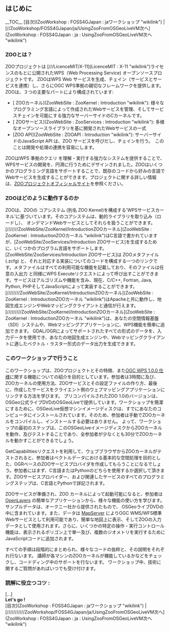 ## はじめに

\_\_TOC\_\_ [目次](ZooWorkshop : FOSS4GJapan : jaワークショップ "wikilink") \|
[//ZooWorkshop/FOSS4GJapan/ja/UsingZooFromOSGeoLiveVM次へ](ZooWorkshop : FOSS4GJapan : ja : UsingZooFromOSGeoLiveVM次へ "wikilink")

### ZOOとは？

ZOOプロジェクトは [///LicenceMIT/X-11](LicenceMIT : X-11 "wikilink")ライセンスのもとに公開されたWPS（Web Processing Service)
オープンソースプロジェクトです。 ZOOはWPS Web
サービスを生成、チェイン（サービスとサービスを連携）し、さらにOGC
WPS準拠の親切なフレームワークを提供します。ZOOは、３つの主要なパートにより構成されています:

-   [   ZOOカーネル](ZooWebSite : ZooKernel : Introduction "wikilink"):
    様々なプログラミング言語によって作成されたWebサービスを管理、そしてサービスチェインを可能にする強力なサーバーサイドのCカーネルです。
-   [   ZOOサービス](ZooWebSite : ZooServices : Introduction "wikilink"):
    多様なオープンソースライブラリを基に開発されたWebサービスの一式
-   [ZOO    API](ZooWebSite : ZOOAPI : Introduction "wikilink"): サーバーサイドのJavaScript API は、ZOO
    サービスを呼びだし、チェインを行う。　このことは開発や処理の連携を容易にします。

ZOOはWPS 準拠のクエリ
を理解・実行する強力なシステムを提供することで、WPSサービスの開発を、円滑に行うためにデザインされました。ZOOはいくつかのプログラミング言語をサポートすることで、既存のコードから好みの言語でWebサービスを生成することができます。プロジェクトに関する詳しい情報は、[ZOOプロジェクトオフィシャルサイト](http://www.zoo-project.org)を参照ください。

### ZOOはどのように動作するのか

ZOOは、ZOOの コアシステム (別名 ZOO
Kernel)を構成する'WPSサービスカーネル'に基づいています。そのコアシステムは、動的ライブラリを取り込み（ロードし）、
オンデマンドWebサービスとしてそれらを扱うことができます。[///////ZooWebSite/ZooKernel/IntroductionZOOカーネル](ZooWebSite : ZooKernel : IntroductionZOOカーネル "wikilink")はC言語で書かれていますが、\[ZooWebSite/ZooServices/Introduction
ZOOサービス]を生成するために、いくつかのプログラム言語をサポートします。
\[ZooWebSite/ZooServices/Introduction ZOOサービス]は
ZOOメタファイル(.zcfg)
と、それと対応する実装についてのコードを構成する一つのリンクです。メタファイルはすべての利用可能な機能を記載しており、そのファイルは任意の入出力
と同様にWPS
Executeリクエストによって呼び出すことができます。サービスはアルゴリズムや機能を含み、現在、C/C++,
Fortran, Java, Python,
PHPそしてJavaScriptによって実装することができます。
[////////ZooWebSite/ZooKernel/IntroductionZOOカーネル](ZooWebSite : ZooKernel : IntroductionZOOカーネル "wikilink")はApacheと共に動作し、地図生成エンジンやWebマッピングクライアントと通信が行えます。
[/////////ZooWebSite/ZooKernel/IntroductionZOOカーネル](ZooWebSite : ZooKernel : IntroductionZOOカーネル "wikilink")は、あなたの空間情報基盤（SDI）システムや、Webマッピングアプリケーションに、WPS機能を簡単に追加できます。
GDAL/OGRによってサポートされたすべての形式のデータを、入力データを使用でき、あなたの地図生成エンジンや、Webマッピングクライアントに適したベクトル・ラスター形式のデータ出力を生成できます。

### このワークショップで行うこと

このワークショップは、ZOOプロジェクトとその特徴、また[OGC WPS 1.0.0
仕様](http://www.opengeospatial.org/standards/wps)に関する機能についての紹介を目的としています。参加者は3時間に及び、ZOOカーネルの使用方法、ZOOサービスとその設定ファイルの作り方、最後に、作成したサービスをクライエント側のウェブマッピングアプリケーションにリンクする方法を学びます。
プリコンパイルされたZOO
1.0のバージョンは、OSGeo公式ライブDVDのOSGeoLiveで提供しています。ワークショップを簡潔にするために、OSGeoLive仮想マシンイメージディスクは、すでにあなたのコンピュータにインストールされています。そのため、参加者は手動でZOOカーネルをコンパイルし、インストールする必要はありません。
よって、ワークショップの最初のステップは、このOSGeoLiveイメージディスクからZOOカーネルを動作、及びテストすることであり、全参加者が少なくとも30分でZOOカーネルを動かすことができるでしょう。

GetCapabilitiesリクエストを利用して、ウェブブラウザからZOOカーネルがテストされると、参加者はベクトルデータにおける基本的な空間処理を目的とした、OGRベースのZOOサービスプロバイダを作成してもらうことになるでしょう。参加者にはまず、C言語またはPythonのどちらを使用するか選択して頂きます。ZOOサービスプロバイダー、および関連したサービスのすべてのプログラミングステップは、C言語とPythonで詳記されます。

ZOOサービスが準備され、ZOO カーネルによって起動可能になると、参加者は
[OpenLayers](http://www.openlayers.org)
の簡単なアプリケーションから、様々な機能の使い方を学びます。サンプルデータは、オークニー社から提供されたもので、
OSGeoライブDVDの中に含まれています。また、データは
[MapServer](http://www.mapserver.org) によりOGC
WMS/WFS標準Webサービスとして利用可能であり、簡単な地図上に表示、そしてZOOの入力データとして使用されます。さらに、いくつかの特定の操作・実行コントロール機能は、表示されるポリゴン上で単一及び、複数のジオメトリを実行するためにJavaScriptコードに追加されます。

すべての手順は段階的にまとめられ、様々なコードの抜粋と、その説明をそれぞれ行ないます。
講師が各マシンのZOOカーネルが機能しているかなどをチェックし、コードディング中のサポートを行ないます。
ワークショップ中、技術に関するご質問があればいつでも受け付けます。

### 読解に役立つコツ :

\[\...]\
**Let\'s go !**\
[目次](ZooWorkshop : FOSS4GJapan : jaワークショップ "wikilink") \|
[///////////ZooWorkshop/FOSS4GJapan/ja/UsingZooFromOSGeoLiveVM次へ](ZooWorkshop : FOSS4GJapan : ja : UsingZooFromOSGeoLiveVM次へ "wikilink")

